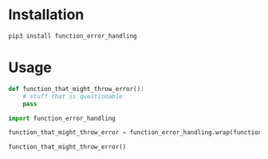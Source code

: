 # Installation

`pip3 install function_error_handling`

# Usage

```python
def function_that_might_throw_error():
    # stuff that is questionable
    pass

import function_error_handling

function_that_might_throw_error = function_error_handling.wrap(function_that_might_throw_error)

function_that_might_throw_error()
```